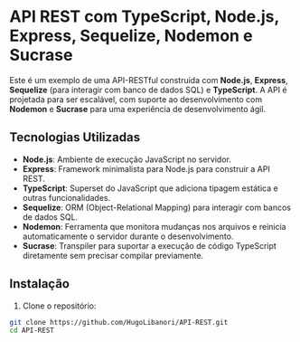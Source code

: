 # API REST com TypeScript, Node.js, Express, Sequelize, Nodemon e Sucrase

Este é um exemplo de uma API-RESTful construída com **Node.js**, **Express**, **Sequelize** (para interagir com banco de dados SQL) e **TypeScript**. A API é projetada para ser escalável, com suporte ao desenvolvimento com **Nodemon** e **Sucrase** para uma experiência de desenvolvimento ágil.

## Tecnologias Utilizadas

- **Node.js**: Ambiente de execução JavaScript no servidor.
- **Express**: Framework minimalista para Node.js para construir a API REST.
- **TypeScript**: Superset do JavaScript que adiciona tipagem estática e outras funcionalidades.
- **Sequelize**: ORM (Object-Relational Mapping) para interagir com bancos de dados SQL.
- **Nodemon**: Ferramenta que monitora mudanças nos arquivos e reinicia automaticamente o servidor durante o desenvolvimento.
- **Sucrase**: Transpiler para suportar a execução de código TypeScript diretamente sem precisar compilar previamente.

## Instalação

1. Clone o repositório:

```bash
git clone https://github.com/HugoLibanori/API-REST.git
cd API-REST
```
